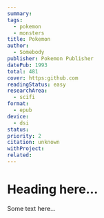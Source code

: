 ```yaml
---
summary: 
tags:
  - pokemon
  - monsters
title: Pokemon
author:
  - Somebody
publisher: Pokemon Publisher
datePub: 1993
total: 481
cover: https:github.com
readingStatus: easy
researchArea:
  - scifi
format:
  - epub
device:
  - dsi
status: 
priority: 2
citation: unknown
withProject: 
related:
---
```

# Heading here...

Some text here...
